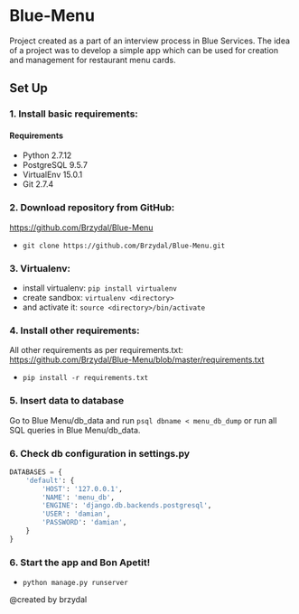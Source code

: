 # Blue-Menu
Project created as a part of an interview process in Blue Services.
The idea of a project was to develop a simple app which can be used for creation and management for restaurant menu cards.

## Set Up

### 1. Install basic requirements:
#### Requirements
- Python 2.7.12
- PostgreSQL 9.5.7
- VirtualEnv 15.0.1
- Git 2.7.4

### 2. Download repository from GitHub:
https://github.com/Brzydal/Blue-Menu
- ```git clone https://github.com/Brzydal/Blue-Menu.git```

### 3. Virtualenv:
- install virtualenv: ```pip install virtualenv```
- create sandbox: ```virtualenv <directory>```
- and activate it: ```source <directory>/bin/activate```

### 4. Install other requirements:
All other requirements as per requirements.txt:
https://github.com/Brzydal/Blue-Menu/blob/master/requirements.txt
- ```pip install -r requirements.txt```

### 5. Insert data to database
Go to Blue Menu/db_data and run ```psql dbname < menu_db_dump``` or run all SQL queries in Blue Menu/db_data.

### 6. Check db configuration in settings.py
```Python
DATABASES = {
    'default': {
        'HOST': '127.0.0.1',
        'NAME': 'menu_db',
        'ENGINE': 'django.db.backends.postgresql',
        'USER': 'damian',
        'PASSWORD': 'damian',
    }
}
```
### 6. Start the app and Bon Apetit!
- ```python manage.py runserver```

@created by brzydal
